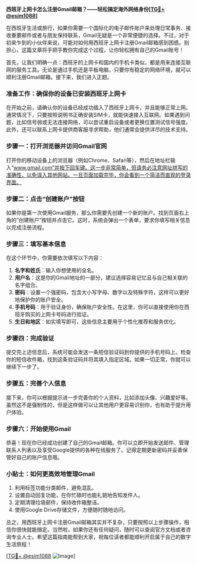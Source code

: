 **西班牙上网卡怎么注册Gmail邮箱？——轻松搞定海外网络身份[[TG💪+ @esim1088](https://t.me/s/esim1088)]**

在西班牙生活或旅行，如果你需要一个国际化的电子邮件账户来处理日常事务、接收重要邮件或者与朋友保持联系，Gmail无疑是一个非常便捷的选择。不过，对于初来乍到的小伙伴来说，可能对如何用西班牙上网卡注册Gmail邮箱感到困惑。别担心，这篇文章将手把手教你完成这个过程，让你轻松拥有自己的Gmail账号！

首先，让我们明确一点：西班牙的上网卡和国内的手机卡类似，都是用来连接互联网的服务工具。无论是通过手机还是平板电脑，只要你有稳定的网络环境，就可以顺利注册Gmail邮箱。接下来，我们进入正题。

### **准备工作：确保你的设备已安装西班牙上网卡**
在开始之前，请确认你的设备已经成功插入了西班牙上网卡，并且能够正常上网。通常情况下，只要按照说明书正确安装SIM卡，就能快速接入互联网。如果遇到问题，比如信号弱或无法连接网络，可以尝试重启设备或者更换位置测试信号强度。此外，还可以联系上网卡提供商客服寻求帮助，他们通常会提供详尽的技术支持。

### **步骤一：打开浏览器并访问Gmail官网**
打开你的移动设备上的浏览器（例如Chrome、Safari等），然后在地址栏输入“www.gmail.com”并按下回车键。这一步非常简单，但请务必注意网址拼写的准确性，以免误入其他网站。一旦页面加载完毕，你会看到一个简洁而直观的登录界面。

### **步骤二：点击“创建账户”按钮**
如果你是第一次使用Gmail服务，那么你需要先创建一个新的账户。找到页面右上角的“创建账户”按钮并点击它。这时，系统会弹出一个表单，要求你填写相关信息以完成注册流程。

### **步骤三：填写基本信息**
在这个环节中，你需要依次填写以下内容：
1. **名字和姓氏**：输入你想使用的全名。
2. **用户名**：这是你的Gmail地址的一部分，建议选择容易记忆且与自己相关联的名字组合。
3. **密码**：设置一个强密码，包含大小写字母、数字以及特殊字符，这样可以更好地保护你的账户安全。
4. **手机号码**：用于验证身份，确保账户安全性。在这里，你可以直接使用你在西班牙购买的上网卡号码进行验证。
5. **生日和地区**：如实填写即可，这些信息主要用于个性化推荐和服务优化。

### **步骤四：完成验证**
提交完上述信息后，系统可能会发送一条短信验证码到你提供的手机号码上。检查你的短信收件箱，找到这条验证码并将其填入指定区域。如果一切正常，你就可以继续下一步了。

### **步骤五：完善个人信息**
接下来，你可以根据提示进一步完善你的个人资料，比如添加头像、兴趣爱好等。虽然这不是强制性的，但是这样做可以让其他用户更容易识别你，也有助于提升用户体验。

### **步骤六：开始使用Gmail**
恭喜！现在你已经成功创建了自己的Gmail邮箱。你可以立即开始发送邮件、管理联系人列表以及享受Google提供的各种在线服务了。记得定期更新密码并妥善保管好自己的账户信息哦。

### **小贴士：如何更高效地管理Gmail**
1. 利用标签功能分类邮件，避免混乱。
2. 设置自动回复功能，在你忙碌时也能礼貌地告知发件人。
3. 定期清理垃圾邮件，保持收件箱整洁。
4. 使用Google Drive存储文件，方便随时随地访问。

总之，用西班牙上网卡注册Gmail邮箱其实并不复杂，只要按照以上步骤操作，相信你很快就能搞定。当然啦，如果你还有任何疑问，随时可以查阅官方文档或者咨询专业人士。希望这篇指南能帮到大家，祝每位读者都能顺利开启属于自己的数字生活旅程！

[[TG💪+ @esim1088](https://t.me/s/esim1088) ![Image](https://i.postimg.cc/4NQfJmqS/Snipaste-2025-05-13-00-14-12.png)]